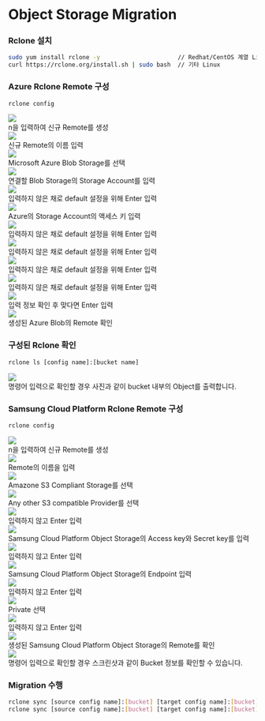 <h1>Object Storage Migration</h1>

<h3>Rclone 설치</h3>

```bash
sudo yum install rclone -y                      // Redhat/CentOS 계열 Linux
curl https://rclone.org/install.sh | sudo bash  // 기타 Linux
```

<h3>Azure Rclone Remote 구성</h3>

```bash
rclone config
```
<img src=https://github.com/scp-cloudacademy/ce-advanced/assets/147478897/b150088f-24d7-4311-8649-09c14a2f4c28><br>
n을 입력하여 신규 Remote를 생성<br>
<img src=https://github.com/scp-cloudacademy/ce-advanced/assets/147478897/965e2a76-4a3e-453a-8500-efdba34583ea><br>
신규 Remote의 이름 입력<br>
<img src=https://github.com/scp-cloudacademy/ce-advanced/assets/147478897/bec1d8ea-f6b3-4825-994f-cbdbb56fd2cd><br>
Microsoft Azure Blob Storage를 선택<br>
<img src=https://github.com/scp-cloudacademy/ce-advanced/assets/147478897/c9d7bc0a-af18-414d-910b-9488bec1b6ab><br>
연결할 Blob Storage의 Storage Account를 입력<br>
<img src=https://github.com/scp-cloudacademy/ce-advanced/assets/147478897/89809ea5-90f0-4754-bc1c-2e1b0751c21f><br>
입력하지 않은 채로 default 설정을 위해 Enter 입력<br>
<img src=https://github.com/scp-cloudacademy/ce-advanced/assets/147478897/c30bfef6-23ff-4cf5-8c2b-c878e2ece17d><br>
Azure의 Storage Account의 액세스 키 입력<br>
<img src=https://github.com/scp-cloudacademy/ce-advanced/assets/147478897/e21c548c-9a69-49c9-9766-0809a9f5dc14><br>
입력하지 않은 채로 default 설정을 위해 Enter 입력<br>
<img src=https://github.com/scp-cloudacademy/ce-advanced/assets/147478897/41868a2f-1a97-47a6-b04c-5c8d961ed7c9><br>
입력하지 않은 채로 default 설정을 위해 Enter 입력<br>
<img src=https://github.com/scp-cloudacademy/ce-advanced/assets/147478897/2847357a-2774-47f0-86be-68cb980dd54a><br>
입력하지 않은 채로 default 설정을 위해 Enter 입력<br>
<img src=https://github.com/scp-cloudacademy/ce-advanced/assets/147478897/31a96583-7321-4cba-a940-9c572f7248b7><br>
입력하지 않은 채로 default 설정을 위해 Enter 입력<br>
<img src=https://github.com/scp-cloudacademy/ce-advanced/assets/147478897/d10a9b6d-53d7-4d14-ac16-ff1dbb54271d><br>
입력 정보 확인 후 맞다면 Enter 입력<br>
<img src=https://github.com/scp-cloudacademy/ce-advanced/assets/147478897/af13d55c-8255-458f-b56e-91e24902d8f5><br>
생성된 Azure Blob의 Remote 확인<br>

<h3>구성된 Rclone 확인</h3>

```bash
rclone ls [config name]:[bucket name]
```
<img src=https://github.com/scp-cloudacademy/ce-advanced/assets/147478897/d9d2cbf6-2fb8-4de1-800a-5154bdb85e9b><br>
명령어 입력으로 확인할 경우 사진과 같이 bucket 내부의 Object를 출력합니다.

<h3>Samsung Cloud Platform Rclone Remote 구성</h3>

```bash
rclone config
```
<img src=https://github.com/scp-cloudacademy/ce-advanced/assets/147478897/fc9635ba-841a-4da9-9171-88aaf3d29705><br>
n을 입력하여 신규 Remote를 생성<br>
<img src=https://github.com/scp-cloudacademy/ce-advanced/assets/147478897/75f86cef-385e-4518-8977-2fac818b961c><br>
Remote의 이름을 입력<br>
<img src=https://github.com/scp-cloudacademy/ce-advanced/assets/147478897/26c427ff-6a87-487f-b108-87284f0323c2><br>
Amazone S3 Compliant Storage를 선택<br>
<img src=https://github.com/scp-cloudacademy/ce-advanced/assets/147478897/85fd890a-cc71-4da4-9be2-ab3dd76e7c19><br>
Any other S3 compatible Provider를 선택<br>
<img src=https://github.com/scp-cloudacademy/ce-advanced/assets/147478897/4af3c432-7c95-4b8c-aa71-e10f5ab7a5bf><br>
입력하지 않고 Enter 입력<br>
<img src=https://github.com/scp-cloudacademy/ce-advanced/assets/147478897/f1f2cbb0-d4e3-48b1-ac90-aa1bb3246220><br>
Samsung Cloud Platform Object Storage의 Access key와 Secret key를 입력<br>
<img src=https://github.com/scp-cloudacademy/ce-advanced/assets/147478897/4e2e1b1b-3aa6-4486-9f99-2a83571eff88><br>
입력하지 않고 Enter 입력<br>
<img src=https://github.com/scp-cloudacademy/ce-advanced/assets/147478897/c5b05847-c458-47e4-a85a-f42671e4bae6><br>
Samsung Cloud Platform Object Storage의 Endpoint 입력<br>
<img src=https://github.com/scp-cloudacademy/ce-advanced/assets/147478897/4c5ad4df-dccf-4893-afa0-b212f95d1795><br>
입력하지 않고 Enter 입력<br>
<img src=https://github.com/scp-cloudacademy/ce-advanced/assets/147478897/f792fc5d-d7f2-4934-a971-a0c4f1a55f14><br>
Private 선택<br>
<img src=https://github.com/scp-cloudacademy/ce-advanced/assets/147478897/033f1e48-97c4-4693-8db0-a6fc62d2262e><br>
입력하지 않고 Enter 입력<br>
<img src=https://github.com/scp-cloudacademy/ce-advanced/assets/147478897/896cb876-07d7-45d2-875f-2e491c97d4b0><br>
생성된 Samsung Cloud Platform Object Storage의 Remote를 확인<br>
<img src=https://github.com/scp-cloudacademy/ce-advanced/assets/147478897/c109a14e-20d2-49c9-9a18-2afc9cbdbe2a><br>
명령어 입력으로 확인할 경우 스크린샷과 같이 Bucket 정보를 확인할 수 있습니다.

<h3>Migration 수행</h3>

```bash
rclone sync [source config name]:[bucket] [target config name]:[bucket] --dry-run --progress
rclone sync [source config name]:[bucket] [target config name]:[bucket] --progress
```

